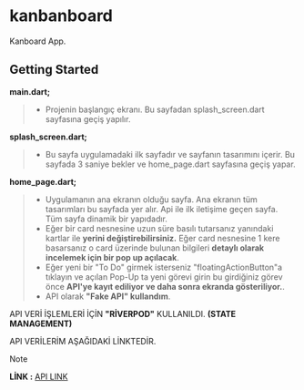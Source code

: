 # kanbanboard

Kanboard App.

## Getting Started

**main.dart;**
> + Projenin başlangıç ekranı. Bu sayfadan splash_screen.dart sayfasına geçiş yapılır.

**splash_screen.dart;**
> + Bu sayfa uygulamadaki ilk sayfadır ve sayfanın tasarımını içerir. Bu sayfada 3 saniye bekler ve home_page.dart sayfasına geçiş yapar.

**home_page.dart;**
> + Uygulamanın ana ekranın olduğu sayfa. Ana ekranın tüm tasarımları bu sayfada yer alır. Api ile ilk iletişime geçen sayfa. Tüm sayfa dinamik bir yapıdadır.
> + Eğer bir card nesnesine uzun süre basılı tutarsanız yanındaki kartlar ile **yerini değiştirebilirsiniz.** Eğer card nesnesine 1 kere basarsanız o card üzerinde bulunan bilgileri **detaylı olarak incelemek için bir pop up açılacak**.
> + Eğer yeni bir "To Do" girmek isterseniz "floatingActionButton"a tıklayın ve açılan Pop-Up ta yeni görevi girin bu girdiğiniz görev önce **API'ye kayıt ediliyor ve daha sonra ekranda gösteriliyor.**.
> + API olarak **"Fake API" kullandım**.

API VERİ İŞLEMLERİ İÇİN **"RİVERPOD"** KULLANILDI. **(STATE MANAGEMENT)**

API VERİLERİM AŞAĞIDAKİ LİNKTEDİR.

> [!NOTE]
**LİNK :** [API LINK](https://api.npoint.io/8518ae46bf02ca8e885c)
